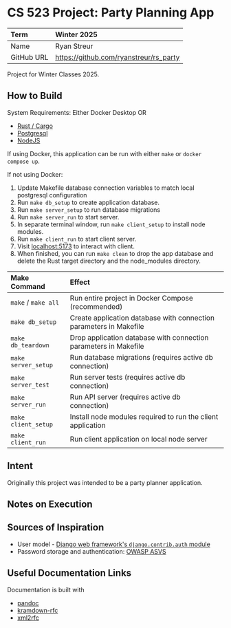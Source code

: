# CS 523 Project: Party Planning App

| Term       | Winter 2025                            |
| :--------- | :------------------------------------- |
| Name       | Ryan Streur                            |
| GitHub URL | https://github.com/ryanstreur/rs_party |

Project for Winter Classes 2025.

## How to Build

System Requirements: Either Docker Desktop OR

- [Rust / Cargo](https://www.rust-lang.org/tools/install)
- [Postgresql](https://www.postgresql.org/download/)
- [NodeJS](https://nodejs.org/en/download)

If using Docker, this application can be run with either `make` or `docker compose up`.

If not using Docker:

1. Update Makefile database connection variables to match local postgresql configuration
2. Run `make db_setup` to create application database.
3. Run `make server_setup` to run database migrations
4. Run `make server_run` to start server.
5. In separate terminal window, run `make client_setup` to install node modules.
6. Run `make client_run` to start client server.
7. Visit [localhost:5173](http://localhost:5173) to interact with client.
8. When finished, you can run `make clean` to drop the app database and delete the Rust target directory and the node_modules directory.

| Make Command        | Effect                                                             |
| :------------------ | :----------------------------------------------------------------- |
| `make` / `make all` | Run entire project in Docker Compose (recommended)                 |
| `make db_setup`     | Create application database with connection parameters in Makefile |
| `make db_teardown`  | Drop application database with connection parameters in Makefile   |
| `make server_setup` | Run database migrations (requires active db connection)                   |
| `make server_test`  | Run server tests (requires active db connection)                   |
| `make server_run`   | Run API server (requires active db connection)                     |
| `make client_setup` | Install node modules required to run the client application        |
| `make client_run`   | Run client application on local node server                        |

## Intent

Originally this project was intended to be a party planner application. 

## Notes on Execution

## Sources of Inspiration

- User model - [Django web framework's `django.contrib.auth` module](https://docs.djangoproject.com/en/5.1/ref/contrib/auth/)
- Password storage and authentication: [OWASP ASVS](https://raw.githubusercontent.com/OWASP/ASVS/v4.0.3/4.0/OWASP%20Application%20Security%20Verification%20Standard%204.0.3-en.pdf)

## Useful Documentation Links

Documentation is built with

- [pandoc](https://pandoc.org/)
- [kramdown-rfc](https://github.com/cabo/kramdown-rfc)
- [xml2rfc](https://github.com/ietf-tools/xml2rfc)
